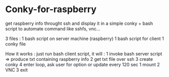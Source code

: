 # Conky-for-raspberry
get raspberry info throught ssh and display it in a simple conky + bash script to automate command like sshfs, vnc...

3 files :
1 bash script on server machine (raspberry)
1 bash script for client
1 conky file


How it works :
just run bash client script, it will : 
  1 invoke bash server script => produce txt containing raspberry info 
  2 get txt file over ssh
  3 create conky
  4 enter loop, ask user for option or update every 120 sec
      1 mount
      2 VNC
      3 exit
      
      
